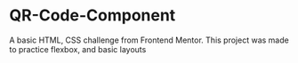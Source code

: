 # QR-Code-Component
A basic HTML, CSS challenge from Frontend Mentor. This project was made to practice flexbox, and basic layouts
